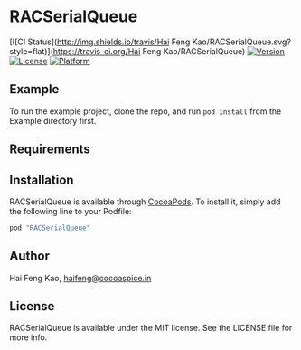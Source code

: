# RACSerialQueue

[![CI Status](http://img.shields.io/travis/Hai Feng Kao/RACSerialQueue.svg?style=flat)](https://travis-ci.org/Hai Feng Kao/RACSerialQueue)
[![Version](https://img.shields.io/cocoapods/v/RACSerialQueue.svg?style=flat)](http://cocoapods.org/pods/RACSerialQueue)
[![License](https://img.shields.io/cocoapods/l/RACSerialQueue.svg?style=flat)](http://cocoapods.org/pods/RACSerialQueue)
[![Platform](https://img.shields.io/cocoapods/p/RACSerialQueue.svg?style=flat)](http://cocoapods.org/pods/RACSerialQueue)

## Example

To run the example project, clone the repo, and run `pod install` from the Example directory first.

## Requirements

## Installation

RACSerialQueue is available through [CocoaPods](http://cocoapods.org). To install
it, simply add the following line to your Podfile:

```ruby
pod "RACSerialQueue"
```

## Author

Hai Feng Kao, haifeng@cocoaspice.in

## License

RACSerialQueue is available under the MIT license. See the LICENSE file for more info.
